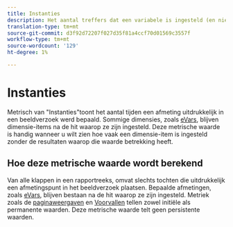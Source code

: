 ```yaml
---
title: Instanties
description: Het aantal treffers dat een variabele is ingesteld (en niet wordt herhaald).
translation-type: tm+mt
source-git-commit: d3f92d72207f027d35f81a4ccf70d01569c3557f
workflow-type: tm+mt
source-wordcount: '129'
ht-degree: 1%

---
```



# Instanties

Metrisch van &quot;Instanties&quot;toont het aantal tijden een afmeting uitdrukkelijk in een beeldverzoek werd bepaald. Sommige dimensies, zoals [eVars](../dimensions/evar.md), blijven dimensie-items na de hit waarop ze zijn ingesteld. Deze metrische waarde is handig wanneer u wilt zien hoe vaak een dimensie-item is ingesteld zonder de resultaten waarop die waarde betrekking heeft.

## Hoe deze metrische waarde wordt berekend

Van alle klappen in een rapportreeks, omvat slechts tochten die uitdrukkelijk een afmetingspunt in het beeldverzoek plaatsen. Bepaalde afmetingen, zoals [eVars](../dimensions/evar.md), blijven bestaan na de hit waarop ze zijn ingesteld. Metriek zoals de [paginaweergaven](page-views.md) en [Voorvallen](occurrences.md) tellen zowel initiële als permanente waarden. Deze metrische waarde telt geen persistente waarden.